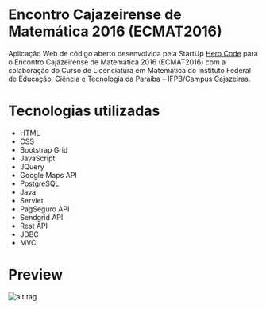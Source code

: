 # Encontro Cajazeirense de Matemática 2016 (ECMAT2016)
Aplicação Web de código aberto desenvolvida pela StartUp [Hero Code](https://github.com/Hero-Code) para o Encontro Cajazeirense de Matemática 2016 (ECMAT2016) com a colaboração do Curso de Licenciatura em Matemática do Instituto Federal de Educação, Ciência e Tecnologia da Paraíba – IFPB/Campus Cajazeiras.

# Tecnologias utilizadas
- HTML
- CSS
 - Bootstrap Grid
- JavaScript
 - JQuery
 - Google Maps API
- PostgreSQL
- Java
 - Servlet
 - PagSeguro API
 - Sendgrid API
 - Rest API
- JDBC
- MVC

# Preview
![alt tag](https://github.com/wensttay/ECMAT-2016/blob/master/preview.png)

